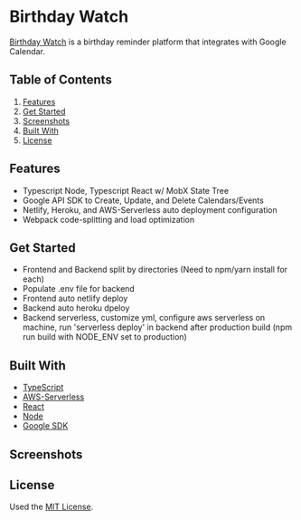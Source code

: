 # Birthday Watch

[Birthday Watch](https://mergedpr.com/) is a birthday reminder platform that integrates with Google Calendar.

## Table of Contents

1. [Features](#features)
1. [Get Started](#get-started)
1. [Screenshots](#screenshots)
1. [Built With](#built-with)
1. [License](#license)

## Features

- Typescript Node, Typescript React w/ MobX State Tree
- Google API SDK to Create, Update, and Delete Calendars/Events
- Netlify, Heroku, and AWS-Serverless auto deployment configuration
- Webpack code-splitting and load optimization

## Get Started

- Frontend and Backend split by directories (Need to npm/yarn install for each)
- Populate .env file for backend
- Frontend auto netlify deploy
- Backend auto heroku dpeloy
- Backend serverless, customize yml, configure aws serverless on machine, run 'serverless deploy' in backend after production build (npm run build with NODE_ENV set to production)

## Built With

- [TypeScript](https://www.typescriptlang.org/)
- [AWS-Serverless](https://aws.amazon.com/serverless/build-a-web-app/)
- [React](https://reactjs.org/)
- [Node](https://nodejs.org/en/)
- [Google SDK](https://github.com/googleapis/google-api-nodejs-client)

## Screenshots

## License

Used the [MIT License](LICENSE.md).
